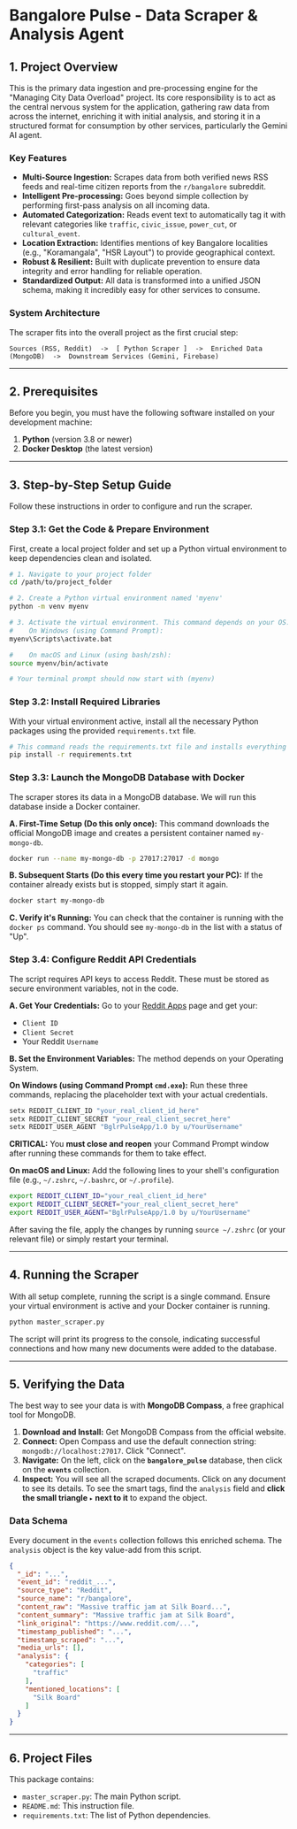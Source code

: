 # Bangalore Pulse - Data Scraper & Analysis Agent

## 1. Project Overview

This is the primary data ingestion and pre-processing engine for the "Managing City Data Overload" project. Its core responsibility is to act as the central nervous system for the application, gathering raw data from across the internet, enriching it with initial analysis, and storing it in a structured format for consumption by other services, particularly the Gemini AI agent.

### Key Features
- **Multi-Source Ingestion:** Scrapes data from both verified news RSS feeds and real-time citizen reports from the `r/bangalore` subreddit.
- **Intelligent Pre-processing:** Goes beyond simple collection by performing first-pass analysis on all incoming data.
- **Automated Categorization:** Reads event text to automatically tag it with relevant categories like `traffic`, `civic_issue`, `power_cut`, or `cultural_event`.
- **Location Extraction:** Identifies mentions of key Bangalore localities (e.g., "Koramangala", "HSR Layout") to provide geographical context.
- **Robust & Resilient:** Built with duplicate prevention to ensure data integrity and error handling for reliable operation.
- **Standardized Output:** All data is transformed into a unified JSON schema, making it incredibly easy for other services to consume.

### System Architecture
The scraper fits into the overall project as the first crucial step:

`Sources (RSS, Reddit)  ->  [ Python Scraper ]  ->  Enriched Data (MongoDB)  ->  Downstream Services (Gemini, Firebase)`

---

## 2. Prerequisites

Before you begin, you must have the following software installed on your development machine:

1.  **Python** (version 3.8 or newer)
2.  **Docker Desktop** (the latest version)

---

## 3. Step-by-Step Setup Guide

Follow these instructions in order to configure and run the scraper.

### Step 3.1: Get the Code & Prepare Environment

First, create a local project folder and set up a Python virtual environment to keep dependencies clean and isolated.

```bash
# 1. Navigate to your project folder
cd /path/to/project_folder

# 2. Create a Python virtual environment named 'myenv'
python -m venv myenv

# 3. Activate the virtual environment. This command depends on your OS.
#    On Windows (using Command Prompt):
myenv\Scripts\activate.bat

#    On macOS and Linux (using bash/zsh):
source myenv/bin/activate

# Your terminal prompt should now start with (myenv)
```

### Step 3.2: Install Required Libraries

With your virtual environment active, install all the necessary Python packages using the provided `requirements.txt` file.

```bash
# This command reads the requirements.txt file and installs everything
pip install -r requirements.txt
```

### Step 3.3: Launch the MongoDB Database with Docker

The scraper stores its data in a MongoDB database. We will run this database inside a Docker container.

**A. First-Time Setup (Do this only once):**
This command downloads the official MongoDB image and creates a persistent container named `my-mongo-db`.
```bash
docker run --name my-mongo-db -p 27017:27017 -d mongo
```

**B. Subsequent Starts (Do this every time you restart your PC):**
If the container already exists but is stopped, simply start it again.
```bash
docker start my-mongo-db
```

**C. Verify it's Running:**
You can check that the container is running with the `docker ps` command. You should see `my-mongo-db` in the list with a status of "Up".

### Step 3.4: Configure Reddit API Credentials

The script requires API keys to access Reddit. These must be stored as secure environment variables, not in the code.

**A. Get Your Credentials:**
Go to your [Reddit Apps](https://www.reddit.com/prefs/apps) page and get your:
- `Client ID`
- `Client Secret`
- Your Reddit `Username`

**B. Set the Environment Variables:**
The method depends on your Operating System.

**On Windows (using Command Prompt `cmd.exe`):**
Run these three commands, replacing the placeholder text with your actual credentials.
```cmd
setx REDDIT_CLIENT_ID "your_real_client_id_here"
setx REDDIT_CLIENT_SECRET "your_real_client_secret_here"
setx REDDIT_USER_AGENT "BglrPulseApp/1.0 by u/YourUsername"
```
**CRITICAL:** You **must close and reopen** your Command Prompt window after running these commands for them to take effect.

**On macOS and Linux:**
Add the following lines to your shell's configuration file (e.g., `~/.zshrc`, `~/.bashrc`, or `~/.profile`).
```bash
export REDDIT_CLIENT_ID="your_real_client_id_here"
export REDDIT_CLIENT_SECRET="your_real_client_secret_here"
export REDDIT_USER_AGENT="BglrPulseApp/1.0 by u/YourUsername"
```
After saving the file, apply the changes by running `source ~/.zshrc` (or your relevant file) or simply restart your terminal.

---

## 4. Running the Scraper

With all setup complete, running the script is a single command. Ensure your virtual environment is active and your Docker container is running.

```bash
python master_scraper.py
```

The script will print its progress to the console, indicating successful connections and how many new documents were added to the database.

---

## 5. Verifying the Data

The best way to see your data is with **MongoDB Compass**, a free graphical tool for MongoDB.

1.  **Download and Install:** Get MongoDB Compass from the official website.
2.  **Connect:** Open Compass and use the default connection string: `mongodb://localhost:27017`. Click "Connect".
3.  **Navigate:** On the left, click on the **`bangalore_pulse`** database, then click on the **`events`** collection.
4.  **Inspect:** You will see all the scraped documents. Click on any document to see its details. To see the smart tags, find the `analysis` field and **click the small triangle `▸` next to it** to expand the object.

### Data Schema
Every document in the `events` collection follows this enriched schema. The `analysis` object is the key value-add from this script.
```json
{
  "_id": "...",
  "event_id": "reddit_...",
  "source_type": "Reddit",
  "source_name": "r/bangalore",
  "content_raw": "Massive traffic jam at Silk Board...",
  "content_summary": "Massive traffic jam at Silk Board",
  "link_original": "https://www.reddit.com/...",
  "timestamp_published": "...",
  "timestamp_scraped": "...",
  "media_urls": [],
  "analysis": {
    "categories": [
      "traffic"
    ],
    "mentioned_locations": [
      "Silk Board"
    ]
  }
}
```

---

## 6. Project Files

This package contains:
- `master_scraper.py`: The main Python script.
- `README.md`: This instruction file.
- `requirements.txt`: The list of Python dependencies.
```
